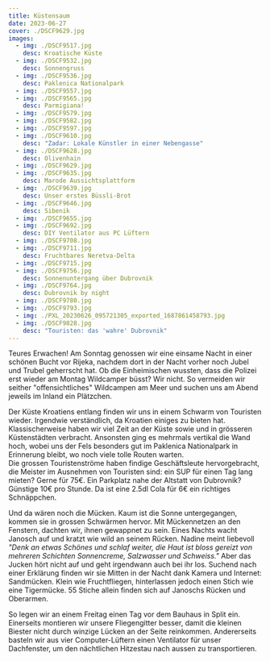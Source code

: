 ```yaml
---
title: Küstensaum
date: 2023-06-27
cover: ./DSCF9629.jpg
images:
  - img: ./DSCF9517.jpg
    desc: Kroatische Küste
  - img: ./DSCF9532.jpg
    desc: Sonnengruss
  - img: ./DSCF9536.jpg
    desc: Paklenica Nationalpark
  - img: ./DSCF9557.jpg
  - img: ./DSCF9565.jpg
    desc: Parmigiana!
  - img: ./DSCF9579.jpg
  - img: ./DSCF9582.jpg
  - img: ./DSCF9597.jpg
  - img: ./DSCF9610.jpg
    desc: "Zadar: Lokale Künstler in einer Nebengasse"
  - img: ./DSCF9628.jpg
    desc: Olivenhain
  - img: ./DSCF9629.jpg
  - img: ./DSCF9635.jpg
    desc: Marode Aussichtsplattform
  - img: ./DSCF9639.jpg
    desc: Unser erstes Büssli-Brot
  - img: ./DSCF9646.jpg
    desc: Sibenik
  - img: ./DSCF9655.jpg
  - img: ./DSCF9692.jpg
    desc: DIY Ventilator aus PC Lüftern
  - img: ./DSCF9708.jpg
  - img: ./DSCF9711.jpg
    desc: Fruchtbares Neretva-Delta
  - img: ./DSCF9715.jpg
  - img: ./DSCF9756.jpg
    desc: Sonnenuntergang über Dubrovnik
  - img: ./DSCF9764.jpg
    desc: Dubrovnik by night
  - img: ./DSCF9780.jpg
  - img: ./DSCF9793.jpg
  - img: ./PXL_20230626_095721305_exported_1687861458793.jpg
  - img: ./DSCF9828.jpg
    desc: "Touristen: das 'wahre' Dubrovnik"
---
```


Teures Erwachen! Am Sonntag genossen wir eine einsame Nacht in einer schönen Bucht vor Rijeka, nachdem dort in der Nacht vorher noch Jubel und Trubel geherrscht hat. Ob die Einheimischen wussten, dass die Polizei erst wieder am Montag Wildcamper büsst? Wir nicht. So vermeiden wir seither "offensichtliches" Wildcampen am Meer und suchen uns am Abend jeweils im Inland ein Plätzchen.

Der Küste Kroatiens entlang finden wir uns in einem Schwarm von Touristen wieder. Irgendwie verständlich, da Kroatien einiges zu bieten hat. Klassischerweise haben wir viel Zeit an der Küste sowie und in grösseren Küstenstädten verbracht. Ansonsten ging es mehrmals vertikal die Wand hoch, wobei uns der Fels besonders gut im Paklenica Nationalpark in Erinnerung bleibt, wo noch viele tolle Routen warten.\
Die grossen Touristenströme haben findige Geschäftsleute hervorgebracht, die Meister im Ausnehmen von Touristen sind: ein SUP für einen Tag lang mieten? Gerne für 75€. Ein Parkplatz nahe der Altstatt von Dubrovnik? Günstige 10€ pro Stunde. Da ist eine 2.5dl Cola für 6€ ein richtiges Schnäppchen.

Und da wären noch die Mücken. Kaum ist die Sonne untergegangen, kommen sie in grossen Schwärmen hervor. Mit Mückennetzen an den Fenstern, dachten wir, ihnen gewappnet zu sein. Eines Nachts wacht Janosch auf und kratzt wie wild an seinem Rücken. Nadine meint liebevoll _"Denk an etwas Schönes und schlaf weiter, die Haut ist bloss gereizt von mehreren Schichten Sonnencreme, Salzwasser und Schweiss."_ Aber das Jucken hört nicht auf und geht irgendwann auch bei ihr los. Suchend nach einer Erklärung finden wir sie Mitten in der Nacht dank Kamera und Internet: Sandmücken. Klein wie Fruchtfliegen, hinterlassen jedoch einen Stich wie eine Tigermücke. 55 Stiche allein finden sich auf Janoschs Rücken und Oberarmen.

So legen wir an einem Freitag einen Tag vor dem Bauhaus in Split ein. Einerseits montieren wir unsere Fliegengitter besser, damit die kleinen Biester nicht durch winzige Lücken an der Seite reinkommen. Andererseits basteln wir aus vier Computer-Lüftern einen Ventilator für unser Dachfenster, um den nächtlichen Hitzestau nach aussen zu transportieren.

